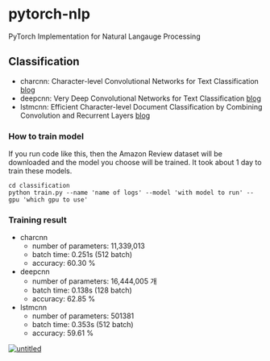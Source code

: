 # pytorch-nlp
PyTorch Implementation for Natural Langauge Processing

## Classification
- charcnn: Character-level Convolutional Networks for Text Classification [blog](https://www.notion.so/daangn/Character-level-Convolutional-Networks-for-Text-Classification-3fb5552c27b94a3099e8e79ba1a272f9)
- deepcnn: Very Deep Convolutional Networks for Text Classification [blog](https://www.notion.so/daangn/Very-Deep-Convolutional-Networks-for-Text-Classification-63c3f055d19b4a1285891c99f5b06517)
- lstmcnn: Efficient Character-level Document Classification by Combining Convolution and Recurrent Layers [blog](https://www.notion.so/daangn/Efficient-Character-level-Document-Classification-by-Combining-Convolution-and-Recurrent-Layers-a05e07dcbd0249978dd2d35504653577)

### How to train model
If you run code like this, then the Amazon Review dataset will be downloaded and the model you choose will be trained. It took about 1 day to train these models. 

```
cd classification
python train.py --name 'name of logs' --model 'with model to run' --gpu 'which gpu to use'
```

### Training result
- charcnn
  - number of parameters: 11,339,013
  - batch time: 0.251s (512 batch)
  - accuracy: 60.30 %
- deepcnn 
  - number of parameters: 16,444,005 개
  - batch time: 0.138s (128 batch)
  - accuracy: 62.85 %
- lstmcnn
  - number of parameters: 501381
  - batch time: 0.353s (512 batch)
  - accuracy: 59.61 %

[
![untitled](https://user-images.githubusercontent.com/16641054/51795184-704f7a00-2222-11e9-97f5-c70d5f311f5d.png)
](url)
